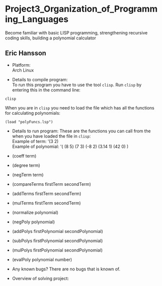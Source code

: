 # Project3_Organization_of_Programming_Languages

Become familiar with basic LISP programming, strengthening recursive coding skills, building a polynomial calculator

## **Eric Hansson**

- Platform:<br>
Arch Linux

- Details to compile program:<br>
To run this program you have to use the tool `clisp`. Run `clisp` by entering this in the command line: <br>

```
clisp
```
When you are in `clisp` you need to load the file which has all the functions for calculating polynomials: <br>

```
(load "polyFuncs.lsp")
```

- Details to run program: 
These are the functions you can call from the when you have loaded the file in `clisp`: <br>
Example of term: '(3 2) <br>
Example of polynomial: '( (8 5) (7 3) (-8 2) (3.14 1) (42 0) ) <br>

- (coeff term)
- (degree term)
- (negTerm term)
- (compareTerms firstTerm secondTerm)
- (addTerms firstTerm secondTerm)
- (mulTerms firstTerm secondTerm)
- (normalize polynomial)
- (negPoly polynomial)
- (addPolys firstPolynomial secondPolynomial)
- (subPolys firstPolynomial secondPolynomial)
- (mulPolys firstPolynomial secondPolynomial)
- (evalPoly polynomial number)

- Any known bugs?
There are no bugs that is known of.

- Overview of solving project:
